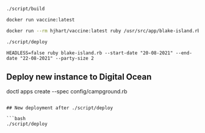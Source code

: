 ```bash
./script/build
```

```bash
docker run vaccine:latest
```

```bash
docker run --rm hjhart/vaccine:latest ruby /usr/src/app/blake-island.rb -c -2147483640 --start-date "18-06-2021" --end-date "20-06-2021" --party-size 4
```

```bash
./script/deploy
```

```
HEADLESS=false ruby blake-island.rb --start-date "20-08-2021" --end-date "22-08-2021" --party-size 2
```

## Deploy new instance to Digital Ocean

doctl apps create --spec config/campground.rb

````

## New deployment after ./script/deploy

```bash
./script/deploy
````
